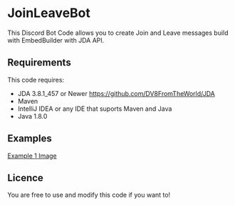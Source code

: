 # JoinLeaveBot
This Discord Bot Code allows you to create Join and Leave messages build with EmbedBuilder with JDA API.

## Requirements
This code requires:
- JDA 3.8.1_457 or Newer
https://github.com/DV8FromTheWorld/JDA
- Maven
- IntelliJ IDEA or any IDE that suports Maven and Java
- Java 1.8.0

## Examples
[Example 1 Image](https://i.imgur.com/0m7YKN7.png)

## Licence
You are free to use and modify this code if you want to!


